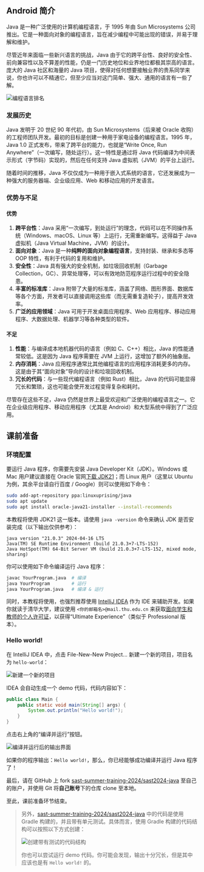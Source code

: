 <!-- 若图片失效，请移步 images/android/。-->

## Android 简介

Java 是一种广泛使用的计算机编程语言，于 1995 年由 Sun Microsystems 公司推出。它是一种面向对象的编程语言，旨在减少编程中可能出现的错误，并易于理解和维护。

尽管近年来面临一些新兴语言的挑战，Java 由于它的跨平台性、良好的安全性、前向兼容性以及不算差的性能，仍是一门历史地位和业界地位都极其崇高的语言。庞大的 Java 社区和海量的 Java 项目，使得对任何想要接触业界的贵系同学来说，你也许可以不精通它，但至少应当对这门简单、强大、通用的语言有一些了解。

![编程语言排名](https://img.picgo.net/2024/07/24/rank3f7238361e89b876.jpeg)

### 发展历史

Java 发明于 20 世纪 90 年代初，由 Sun Microsystems（后来被 Oracle 收购）的工程师团队开发。最初的目标是创建一种用于家电设备的编程语言。1995 年，Java 1.0 正式发布，带来了跨平台的能力，也就是“Write Once, Run Anywhere”（一次编写，随处运行）。这一特性是通过将 Java 代码编译为中间表示形式（字节码）实现的，然后在任何支持 Java 虚拟机（JVM）的平台上运行。

随着时间的推移，Java 不仅仅成为一种用于嵌入式系统的语言，它还发展成为一种强大的服务器端、企业级应用、Web 和移动应用的开发语言。

### 优势与不足

#### 优势

1. **跨平台性**：Java 采用“一次编写，到处运行”的理念，代码可以在不同操作系统（Windows、macOS、Linux 等）上运行，无需重新编写。这得益于 Java 虚拟机（Java Virtual Machine，JVM）的设计。
2. **面向对象**：Java 是一种**纯粹的面向对象编程语言**，支持封装、继承和多态等 OOP 特性，有利于代码的复用和维护。
3. **安全性**：Java 具有强大的安全机制，如垃圾回收机制（Garbage Collection，GC）、异常处理等，可以有效地防范程序运行过程中的安全隐患。
4. **丰富的标准库**：Java 附带了大量的标准库，涵盖了网络、图形界面、数据库等各个方面，开发者可以直接调用这些库（而无需重复造轮子），提高开发效率。
5. **广泛的应用领域**：Java 可用于开发桌面应用程序、Web 应用程序、移动应用程序、大数据处理、机器学习等各种类型的软件。

#### 不足

1. **性能**：与编译成本地机器代码的语言（例如 C、C++）相比，Java 的性能通常较低。这是因为 Java 程序需要在 JVM 上运行，这增加了额外的抽象层。
2. **内存消耗**：Java 应用程序通常比其他编程语言的应用程序消耗更多的内存。这是由于其“面向对象”导向的设计和垃圾回收机制。
3. **冗长的代码**：与一些现代编程语言（例如 Rust）相比，Java 的代码可能显得冗长和繁琐，这也可能会使开发过程变得复杂和耗时。

尽管存在这些不足，Java 仍然是世界上最受欢迎和广泛使用的编程语言之一。它在企业级应用程序、移动应用程序（尤其是 Android）和大型系统中得到了广泛应用。

## 课前准备

### 环境配置

要运行 Java 程序，你需要先安装 Java Developer Kit（JDK）。Windows 或 Mac 用户建议直接在 Oracle 官网[下载 JDK21](https://www.oracle.com/java/technologies/downloads/#java21)；而 Linux 用户（这里以 Ubuntu 为例，其余平台请自行百度 / Google）则可以使用如下命令：

```bash
sudo add-apt-repository ppa:linuxuprising/java
sudo apt update
sudo apt install oracle-java21-installer --install-recommends
```

本教程将使用 JDK21 这一版本。请使用 `java -version` 命令来确认 JDK 是否安装完成（以下输出仅供参考）：

```
java version "21.0.3" 2024-04-16 LTS
Java(TM) SE Runtime Environment (build 21.0.3+7-LTS-152)
Java HotSpot(TM) 64-Bit Server VM (build 21.0.3+7-LTS-152, mixed mode, sharing)
```

你可以使用如下命令编译运行 Java 程序：

```bash
javac YourProgram.java	# 编译
java YourProgram        # 运行
java YourProgram.java   # 编译 & 运行
```

同时，本教程将使用，也强烈推荐使用 [IntelliJ IDEA](https://www.jetbrains.com.cn/idea/) 作为 IDE 来辅助开发。如果你就读于清华大学，建议使用 `<你的邮箱名>@mail.thu.edu.cn` 来获取[面向学生和教师的个人许可证](https://www.jetbrains.com.cn/community/education/#students)，以获得“Ultimate Experience”（类似于 Professional 版本）。

### Hello world!

在 IntelliJ IDEA 中，点击 File-New-New Project... 新建一个新的项目，项目名为 `hello-world`：

![新建一个新的项目](https://img.picgo.net/2024/07/24/create-new-projecta43ca141ce16cc4e.jpeg)

IDEA 会自动生成一个 demo 代码，代码内容如下：

```java title="Main.java"
public class Main {
    public static void main(String[] args) {
        System.out.println("Hello world!");
    }
}
```

点击右上角的“编译并运行”按钮。

![编译并运行后的输出界面](https://img.picgo.net/2024/07/24/compile-and-run55c1c0b56df66150.jpeg)

如果你的程序输出：`Hello world!`，那么，你已经能够成功编译并运行 Java 程序了！

最后，请在 GitHub 上 fork [sast-summer-training-2024/sast2024-java](https://github.com/sast-summer-training-2024/sast2024-java) 至自己的账户，并使用 Git 将**自己账号**下的仓库 clone 至本地。

至此，课前准备环节结束。

> 另外，[sast-summer-training-2024/sast2024-java](https://github.com/sast-summer-training-2024/sast2024-java) 中的代码是使用 Gradle 构建的，并且带有单元测试。具体而言，使用 Gradle 构建的代码结构可以按照以下方式创建：
>
> ![创建带有测试的代码结构](https://img.picgo.net/2024/07/24/create-with-tests09feaa6ac3eea616.jpeg)
>
> 你也可以尝试运行 demo 代码。你可能会发现，输出十分冗长，但是其中应该也是有 `Hello world!` 的。
